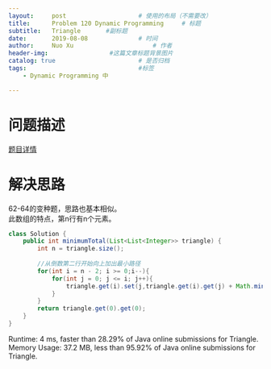 ```yaml
---
layout:     post   				    # 使用的布局（不需要改）
title:      Problem 120 Dynamic Programming     # 标题 
subtitle:   Triangle       #副标题
date:       2019-08-08				# 时间
author:     Nuo Xu 						# 作者
header-img:              	#这篇文章标题背景图片
catalog: true 						# 是否归档
tags:								#标签
    - Dynamic Programming 中

---
```

# 问题描述
[题目详情](https://leetcode.com/problems/triangle/)
# 解决思路
62-64的变种题，思路也基本相似。  
此数组的特点，第n行有n个元素。
```java
class Solution {
    public int minimumTotal(List<List<Integer>> triangle) {
        int n = triangle.size();
        
        //从倒数第二行开始向上加出最小路径
        for(int i = n - 2; i >= 0;i--){
            for(int j = 0; j <= i; j++){
                triangle.get(i).set(j,triangle.get(i).get(j) + Math.min(triangle.get(i + 1).get(j),triangle.get(i + 1).get(j + 1)));
            }
        }
        return triangle.get(0).get(0);
    }
}
```
Runtime: 4 ms, faster than 28.29% of Java online submissions for Triangle.  
Memory Usage: 37.2 MB, less than 95.92% of Java online submissions for Triangle.